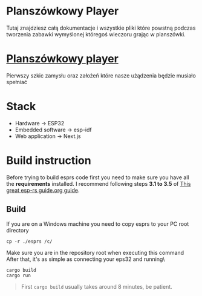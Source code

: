 # Planszówkowy Player

Tutaj znajdziesz całą dokumentacje i wszystkie pliki które powstną podczas tworzenia zabawki wymyślonej któregoś wieczoru grając w planszówki.

# [Planszówkowy player](notes/Planszówkowy-player.md)

Pierwszy szkic zamysłu oraz założeń które nasze użądzenia będzie musiało spełniać

# Stack

- Hardware -> ESP32
- Embedded software -> esp-idf
- Web application -> Next.js

# Build instruction

Before trying to build esprs code first you need to make sure you have all the **requirements** installed. I recommend following steps **3.1 to 3.5** of [This great esp-rs guide.org guide](https://docs.esp-rs.org/book/installation/index.html).

## Build

If you are on a Windows machine you need to copy esprs to your PC root directory

```
cp -r ./esprs /c/
```

Make sure you are in the repository root when executing this command
After that, it's as simple as connecting your eps32 and running\

```
cargo build
cargo run
```

> First `cargo build` usually takes around 8 minutes, be patient.
